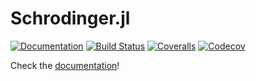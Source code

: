 # Schrodinger.jl


[![Documentation](https://img.shields.io/badge/docs-latest-blue.svg)](https://jebej.github.io/Schrodinger.jl/latest)
[![Build Status](https://travis-ci.com/jebej/Schrodinger.jl.svg?branch=master)](https://travis-ci.com/jebej/Schrodinger.jl)
[![Coveralls](https://coveralls.io/repos/github/jebej/Schrodinger.jl/badge.svg?branch=master)](https://coveralls.io/github/jebej/Schrodinger.jl?branch=master)
[![Codecov](https://codecov.io/gh/jebej/Schrodinger.jl/branch/master/graph/badge.svg)](https://codecov.io/gh/jebej/Schrodinger.jl)

Check the [documentation](https://jebej.github.io/Schrodinger.jl/latest)!
